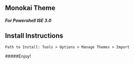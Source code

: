 ## Monokai Theme
##### For Powershell ISE 3.0

## Install Instructions

    Path to Install: Tools > Options > Manage Themes > Import

#####Enjoy!